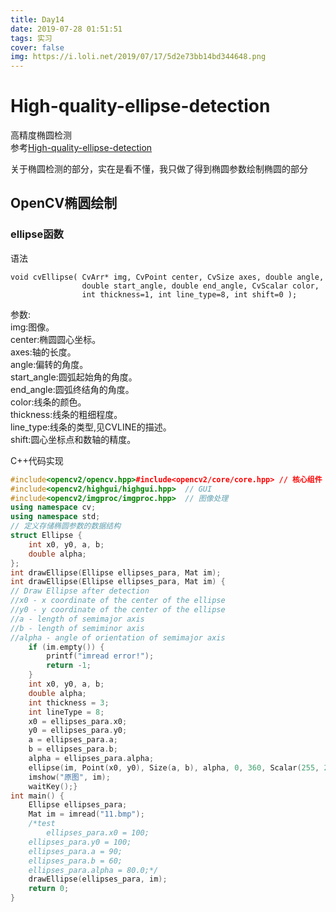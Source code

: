 ```yaml
---
title: Day14
date: 2019-07-28 01:51:51
tags: 实习
cover: false
img: https://i.loli.net/2019/07/17/5d2e73bb14bd344648.png
---
```


# High-quality-ellipse-detection

高精度椭圆检测    
参考[High-quality-ellipse-detection](https://github.com/AlanLuSun/High-quality-ellipse-detection)

关于椭圆检测的部分，实在是看不懂，我只做了得到椭圆参数绘制椭圆的部分

## OpenCV椭圆绘制

### ellipse函数

语法

```
void cvEllipse( CvArr* img, CvPoint center, CvSize axes, double angle,
                double start_angle, double end_angle, CvScalar color,
                int thickness=1, int line_type=8, int shift=0 );
```
参数:    
img:图像。    
center:椭圆圆心坐标。    
axes:轴的长度。    
angle:偏转的角度。    
start_angle:圆弧起始角的角度。    
end_angle:圆弧终结角的角度。    
color:线条的颜色。    
thickness:线条的粗细程度。    
line_type:线条的类型,见CVLINE的描述。    
shift:圆心坐标点和数轴的精度。    

C++代码实现
```C++
#include<opencv2/opencv.hpp>#include<opencv2/core/core.hpp> // 核心组件
#include<opencv2/highgui/highgui.hpp>  // GUI
#include<opencv2/imgproc/imgproc.hpp>  // 图像处理
using namespace cv;
using namespace std;
// 定义存储椭圆参数的数据结构
struct Ellipse {
	int x0, y0, a, b;
	double alpha;
};
int drawEllipse(Ellipse ellipses_para, Mat im);
int drawEllipse(Ellipse ellipses_para, Mat im) {
// Draw Ellipse after detection
//x0 - x coordinate of the center of the ellipse
//y0 - y coordinate of the center of the ellipse
//a - length of semimajor axis
//b - length of semiminor axis
//alpha - angle of orientation of semimajor axis
	if (im.empty()) {
		printf("imread error!");
		return -1;
	}
	int x0, y0, a, b;
	double alpha;
	int thickness = 3;
	int lineType = 8;
	x0 = ellipses_para.x0;
	y0 = ellipses_para.y0;
	a = ellipses_para.a;
	b = ellipses_para.b;
	alpha = ellipses_para.alpha;
	ellipse(im, Point(x0, y0), Size(a, b), alpha, 0, 360, Scalar(255, 255, 0), thickness, lineType);
	imshow("原图", im);
	waitKey();}
int main() {
	Ellipse ellipses_para;
	Mat im = imread("11.bmp");
	/*test
        ellipses_para.x0 = 100;
	ellipses_para.y0 = 100;
	ellipses_para.a = 90;
	ellipses_para.b = 60;
	ellipses_para.alpha = 80.0;*/
	drawEllipse(ellipses_para, im);
	return 0;
}

```


